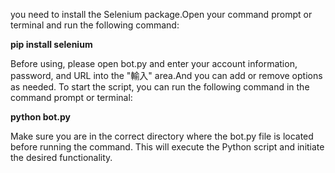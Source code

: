 you need to install the Selenium package.Open your command prompt or terminal and run the following command:

**pip install selenium**

Before using, please open bot.py and enter your account information, password, and URL into the "輸入" area.And you can add or remove options as needed.
To start the script, you can run the following command in the command prompt or terminal:

**python bot.py**

Make sure you are in the correct directory where the bot.py file is located before running the command. This will execute the Python script and initiate the desired functionality.
